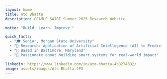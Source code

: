 ```yaml
---
layout: home
title: Ato Bhatta
description: CEAMLS SAIRI Summer 2025 Research Website

motto: "Build. Learn. Improve."

quick_facts:
  - "🎓 Senior, Morgan State University"
  - "🔬 Research: Application of Artificial Intellegence (AI) to Predict Genetic Bio markers of Brain Tumor from Transcriptomic Data Set"
  - "📍 Based in Baltimore, Maryland"
  - "🚀 Passionate about building smart systems for real-world impact"

linkedin: https://www.linkedin.com/in/ato-bhatta-4b8274332/
image: assets/images/Ato Bhatta.JPG
---
```

